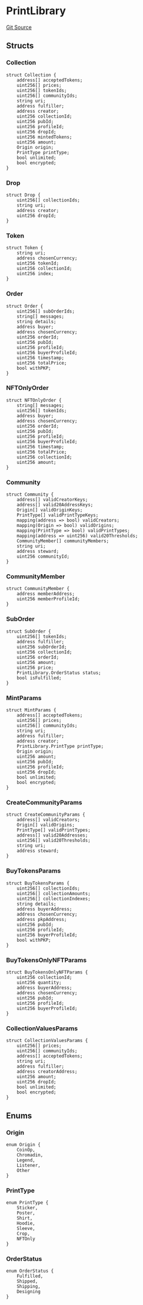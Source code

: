 # PrintLibrary
[Git Source](https://github.com/digiv3rse/core-contracts/blob/5454b58664fab805b6888a68ff40915d251f32f3/contracts/modules/creator/PrintLibrary.sol)


## Structs
### Collection

```solidity
struct Collection {
    address[] acceptedTokens;
    uint256[] prices;
    uint256[] tokenIds;
    uint256[] communityIds;
    string uri;
    address fulfiller;
    address creator;
    uint256 collectionId;
    uint256 pubId;
    uint256 profileId;
    uint256 dropId;
    uint256 mintedTokens;
    uint256 amount;
    Origin origin;
    PrintType printType;
    bool unlimited;
    bool encrypted;
}
```

### Drop

```solidity
struct Drop {
    uint256[] collectionIds;
    string uri;
    address creator;
    uint256 dropId;
}
```

### Token

```solidity
struct Token {
    string uri;
    address chosenCurrency;
    uint256 tokenId;
    uint256 collectionId;
    uint256 index;
}
```

### Order

```solidity
struct Order {
    uint256[] subOrderIds;
    string[] messages;
    string details;
    address buyer;
    address chosenCurrency;
    uint256 orderId;
    uint256 pubId;
    uint256 profileId;
    uint256 buyerProfileId;
    uint256 timestamp;
    uint256 totalPrice;
    bool withPKP;
}
```

### NFTOnlyOrder

```solidity
struct NFTOnlyOrder {
    string[] messages;
    uint256[] tokenIds;
    address buyer;
    address chosenCurrency;
    uint256 orderId;
    uint256 pubId;
    uint256 profileId;
    uint256 buyerProfileId;
    uint256 timestamp;
    uint256 totalPrice;
    uint256 collectionId;
    uint256 amount;
}
```

### Community

```solidity
struct Community {
    address[] validCreatorKeys;
    address[] valid20AddressKeys;
    Origin[] validOriginKeys;
    PrintType[] validPrintTypeKeys;
    mapping(address => bool) validCreators;
    mapping(Origin => bool) validOrigins;
    mapping(PrintType => bool) validPrintTypes;
    mapping(address => uint256) valid20Thresholds;
    CommunityMember[] communityMembers;
    string uri;
    address steward;
    uint256 communityId;
}
```

### CommunityMember

```solidity
struct CommunityMember {
    address memberAddress;
    uint256 memberProfileId;
}
```

### SubOrder

```solidity
struct SubOrder {
    uint256[] tokenIds;
    address fulfiller;
    uint256 subOrderId;
    uint256 collectionId;
    uint256 orderId;
    uint256 amount;
    uint256 price;
    PrintLibrary.OrderStatus status;
    bool isFulfilled;
}
```

### MintParams

```solidity
struct MintParams {
    address[] acceptedTokens;
    uint256[] prices;
    uint256[] communityIds;
    string uri;
    address fulfiller;
    address creator;
    PrintLibrary.PrintType printType;
    Origin origin;
    uint256 amount;
    uint256 pubId;
    uint256 profileId;
    uint256 dropId;
    bool unlimited;
    bool encrypted;
}
```

### CreateCommunityParams

```solidity
struct CreateCommunityParams {
    address[] validCreators;
    Origin[] validOrigins;
    PrintType[] validPrintTypes;
    address[] valid20Addresses;
    uint256[] valid20Thresholds;
    string uri;
    address steward;
}
```

### BuyTokensParams

```solidity
struct BuyTokensParams {
    uint256[] collectionIds;
    uint256[] collectionAmounts;
    uint256[] collectionIndexes;
    string details;
    address buyerAddress;
    address chosenCurrency;
    address pkpAddress;
    uint256 pubId;
    uint256 profileId;
    uint256 buyerProfileId;
    bool withPKP;
}
```

### BuyTokensOnlyNFTParams

```solidity
struct BuyTokensOnlyNFTParams {
    uint256 collectionId;
    uint256 quantity;
    address buyerAddress;
    address chosenCurrency;
    uint256 pubId;
    uint256 profileId;
    uint256 buyerProfileId;
}
```

### CollectionValuesParams

```solidity
struct CollectionValuesParams {
    uint256[] prices;
    uint256[] communityIds;
    address[] acceptedTokens;
    string uri;
    address fulfiller;
    address creatorAddress;
    uint256 amount;
    uint256 dropId;
    bool unlimited;
    bool encrypted;
}
```

## Enums
### Origin

```solidity
enum Origin {
    CoinOp,
    Chromadin,
    Legend,
    Listener,
    Other
}
```

### PrintType

```solidity
enum PrintType {
    Sticker,
    Poster,
    Shirt,
    Hoodie,
    Sleeve,
    Crop,
    NFTOnly
}
```

### OrderStatus

```solidity
enum OrderStatus {
    Fulfilled,
    Shipped,
    Shipping,
    Designing
}
```

